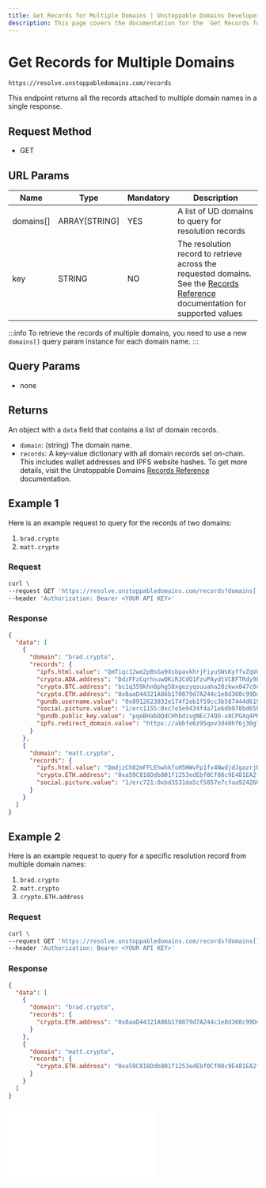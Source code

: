 ```yaml
---
title: Get Records for Multiple Domains | Unstoppable Domains Developer Portal
description: This page covers the documentation for the `Get Records for Multiple Domains` endpoint.
---
```


# Get Records for Multiple Domains

```
https://resolve.unstoppabledomains.com/records
```

This endpoint returns all the records attached to multiple domain names in a single response.

## Request Method

* GET

## URL Params

| Name | Type | Mandatory | Description |
| - | - | - | - |
| domains[] | ARRAY[STRING] | YES | A list of UD domains to query for resolution records |
| key | STRING | NO | The resolution record to retrieve across the requested domains. See the [Records Reference](/developer-toolkit/reference/records-reference.md) documentation for supported values |

:::info
To retrieve the records of multiple domains, you need to use a new `domains[]` query param instance for each domain name.
:::

## Query Params

* none

## Returns

An object with a `data` field that contains a list of domain records.

* `domain`: (string) The domain name.
* `records`: A key-value dictionary with all domain records set on-chain. This includes wallet addresses and IPFS website hashes. To get more details, visit the Unstoppable Domains [Records Reference](/developer-toolkit/reference/records-reference.md) documentation.

## Example 1

Here is an example request to query for the records of two domains:

1. `brad.crypto`
2. `matt.crypto`

### Request

```bash
curl \
--request GET 'https://resolve.unstoppabledomains.com/records?domains[]=brad.crypto&domains[]=matt.crypto' \
--header 'Authorization: Bearer <YOUR API KEY>'
```

### Response

```json
{
  "data": [
    {
      "domain": "brad.crypto",
      "records": {
        "ipfs.html.value": "QmTiqc12wo2pBsGa9XsbpavkhrjFiyuSWsKyffvZqVGtut",
        "crypto.ADA.address": "DdzFFzCqrhsuwQKiR3CdQ1FzuPAydtVCBFTRdy9FPKepAHEoXCee2qrio975M4cEbqYwZBsWJTNyrJ8NLJmAReSwAakQEHWBEd2HvSS7",
        "crypto.BTC.address": "bc1q359khn0phg58xgezyqsuuaha28zkwx047c0c3y",
        "crypto.ETH.address": "0x8aaD44321A86b170879d7A244c1e8d360c99DdA8",
        "gundb.username.value": "0x8912623832e174f2eb1f59cc3b587444d619376ad5bf10070e937e0dc22b9ffb2e3ae059e6ebf729f87746b2f71e5d88ec99c1fb3c7c49b8617e2520d474c48e1c",
        "social.picture.value": "1/erc1155:0xc7e5e9434f4a71e6db978bd65b4d61d3593e5f27/14317",
        "gundb.public_key.value": "pqeBHabDQdCHhbdivgNEc74QO-x8CPGXq4PKWgfIzhY.7WJR5cZFuSyh1bFwx0GWzjmrim0T5Y6Bp0SSK0im3nI",
        "ipfs.redirect_domain.value": "https://abbfe6z95qov3d40hf6j30g7auo7afhp.mypinata.cloud/ipfs/Qme54oEzRkgooJbCDr78vzKAWcv6DDEZqRhhDyDtzgrZP6"
      }
    },
    {
      "domain": "matt.crypto",
      "records": {
        "ipfs.html.value": "QmdjzCh82mFFLEhwhkfoH5HWvFp1fv4NwdjdJgazrjPsFy",
        "crypto.ETH.address": "0xa59C818Ddb801f1253edEbf0Cf08c9E481EA2fE5",
        "social.picture.value": "1/erc721:0xbd3531da5cf5857e7cfaa92426877b022e612cf8/395"
      }
    }
  ]
}
```

## Example 2

Here is an example request to query for a specific resolution record from multiple domain names:

1. `brad.crypto`
2. `matt.crypto`
3. `crypto.ETH.address`

### Request

```bash
curl \
--request GET 'https://resolve.unstoppabledomains.com/records?domains[]=brad.crypto&domains[]=matt.crypto&key=crypto.ETH.address' \
--header 'Authorization: Bearer <YOUR API KEY>'
```

### Response

```json
{
  "data": [
    {
      "domain": "brad.crypto",
      "records": {
        "crypto.ETH.address": "0x8aaD44321A86b170879d7A244c1e8d360c99DdA8"
      }
    },
    {
      "domain": "matt.crypto",
      "records": {
        "crypto.ETH.address": "0xa59C818Ddb801f1253edEbf0Cf08c9E481EA2fE5"
      }
    }
  ]
}
```

<embed src="/snippets/_discord.md" />
